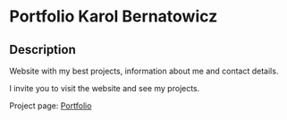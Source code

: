 # Portfolio Karol Bernatowicz


## Description

Website with my best projects, information about me and contact details.

I invite you to visit the website and see my projects.

Project page: [Portfolio](https://portfolio-karol-bernatowicz.onrender.com/)
